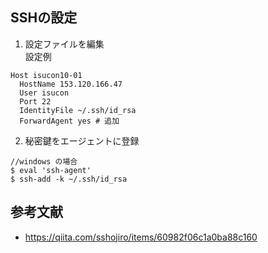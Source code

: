 ## SSHの設定
1. 設定ファイルを編集  
設定例
```
Host isucon10-01
  HostName 153.120.166.47
  User isucon
  Port 22
  IdentityFile ~/.ssh/id_rsa
  ForwardAgent yes # 追加
```

2. 秘密鍵をエージェントに登録  
```
//windows の場合
$ eval 'ssh-agent'
$ ssh-add -k ~/.ssh/id_rsa
```


## 参考文献
- https://qiita.com/sshojiro/items/60982f06c1a0ba88c160

